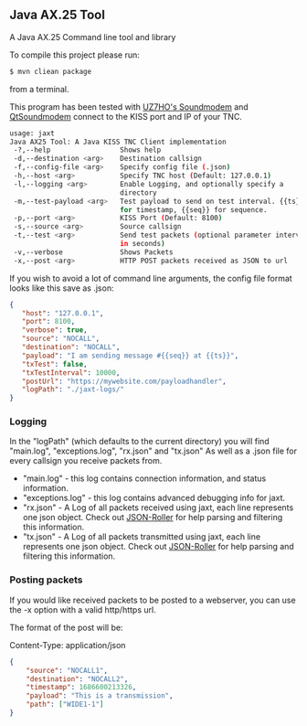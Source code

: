 ## Java AX.25 Tool

A Java AX.25 Command line tool and library

To compile this project please run:
```bash
$ mvn cliean package
```
from a terminal.

This program has been tested with [UZ7HO's Soundmodem](https://uz7.ho.ua/packetradio.htm) and [QtSoundmodem](https://www.cantab.net/users/john.wiseman/Documents/QtSoundModem.html) connect to the KISS port and IP of your TNC.

```bash
usage: jaxt
Java AX25 Tool: A Java KISS TNC Client implementation
 -?,--help                 Shows help
 -d,--destination <arg>    Destination callsign
 -f,--config-file <arg>    Specify config file (.json)
 -h,--host <arg>           Specify TNC host (Default: 127.0.0.1)
 -l,--logging <arg>        Enable Logging, and optionally specify a
                           directory
 -m,--test-payload <arg>   Test payload to send on test interval. {{ts}}
                           for timestamp, {{seq}} for sequence.
 -p,--port <arg>           KISS Port (Default: 8100)
 -s,--source <arg>         Source callsign
 -t,--test <arg>           Send test packets (optional parameter interval
                           in seconds)
 -v,--verbose              Shows Packets
 -x,--post <arg>           HTTP POST packets received as JSON to url
 ```

 If you wish to avoid a lot of command line arguments, the config file format looks like this save as .json:

 ```json
{
    "host": "127.0.0.1",
    "port": 8100,
    "verbose": true,
    "source": "NOCALL",
    "destination": "NOCALL",
    "payload": "I am sending message #{{seq}} at {{ts}}",
    "txTest": false,
    "txTestInterval": 10000,
    "postUrl": "https://mywebsite.com/payloadhandler",
    "logPath": "./jaxt-logs/"
}
 ```

 ### Logging

In the "logPath" (which defaults to the current directory) you will find "main.log", "exceptions.log", "rx.json" and "tx.json" As well as a .json file for every callsign you receive packets from.

* "main.log" - this log contains connection information, and status information.
* "exceptions.log" - this log contains advanced debugging info for jaxt.
* "rx.json" - A Log of all packets received using jaxt, each line represents one json object. Check out [JSON-Roller](https://openstatic.org/projects/json-roller/) for help parsing and filtering this information.
* "tx.json" - A Log of all packets transmitted using jaxt, each line represents one json object. Check out [JSON-Roller](https://openstatic.org/projects/json-roller/) for help parsing and filtering this information.

### Posting packets

If you would like received packets to be posted to a webserver, you can use the -x option with a valid http/https url.

The format of the post will be:

Content-Type: application/json

```json
{
    "source": "NOCALL1",
    "destination": "NOCALL2",
    "timestamp": 1686600213326,
    "payload": "This is a transmission",
    "path": ["WIDE1-1"]
}
```